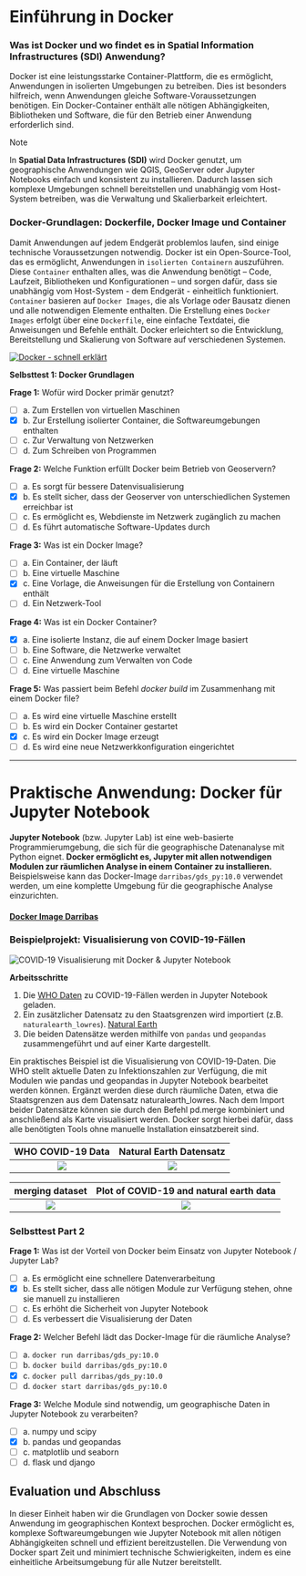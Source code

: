 # Einführung in Docker


### Was ist Docker und wo findet es in Spatial Information Infrastructures (SDI) Anwendung?

Docker ist eine leistungsstarke Container-Plattform, die es ermöglicht, Anwendungen in isolierten Umgebungen zu betreiben. Dies ist besonders hilfreich, wenn Anwendungen gleiche Software-Voraussetzungen benötigen. Ein Docker-Container enthält alle nötigen Abhängigkeiten, Bibliotheken und Software, die für den Betrieb einer Anwendung erforderlich sind.
> [!NOTE]
> In **Spatial Data Infrastructures (SDI)** wird Docker genutzt, um geographische Anwendungen wie QGIS, GeoServer oder Jupyter Notebooks einfach und konsistent zu installieren. 
Dadurch lassen sich komplexe Umgebungen schnell bereitstellen und unabhängig vom Host-System betreiben, was die Verwaltung und Skalierbarkeit erleichtert.

### Docker-Grundlagen: Dockerfile, Docker Image und Container


Damit Anwendungen auf jedem Endgerät problemlos laufen, sind einige technische Voraussetzungen notwendig. Docker ist ein Open-Source-Tool, das es ermöglicht, Anwendungen in `isolierten Containern` auszuführen. Diese `Container` enthalten alles, was die Anwendung benötigt – Code, Laufzeit, Bibliotheken und Konfigurationen – und sorgen dafür, dass sie unabhängig vom Host-System - dem Endgerät - einheitlich funktioniert.
` Container` basieren auf `Docker Images`, die als Vorlage oder Bausatz dienen und alle notwendigen Elemente enthalten. Die Erstellung eines `Docker Images` erfolgt über eine `Dockerfile`, eine einfache Textdatei, die Anweisungen und Befehle enthält. Docker erleichtert so die Entwicklung, Bereitstellung und Skalierung von Software auf verschiedenen Systemen.

[![Docker - schnell erklärt](https://raw.githubusercontent.com/username/repository/branch/path/to/thumbnail.jpg)](https://av.tib.eu/media/68592)

**Selbsttest 1: Docker Grundlagen**

**Frage 1:** Wofür wird Docker primär genutzt?

- [ ] a. Zum Erstellen von virtuellen Maschinen  
- [x] b. Zur Erstellung isolierter Container, die Softwareumgebungen enthalten  
- [ ] c. Zur Verwaltung von Netzwerken  
- [ ] d. Zum Schreiben von Programmen  

**Frage 2:** Welche Funktion erfüllt Docker beim Betrieb von Geoservern?

- [ ] a. Es sorgt für bessere Datenvisualisierung  
- [x] b. Es stellt sicher, dass der Geoserver von unterschiedlichen Systemen erreichbar ist  
- [ ] c. Es ermöglicht es, Webdienste im Netzwerk zugänglich zu machen  
- [ ] d. Es führt automatische Software-Updates durch  

**Frage 3:** Was ist ein Docker Image?

- [ ] a. Ein Container, der läuft  
- [ ] b. Eine virtuelle Maschine  
- [x] c. Eine Vorlage, die Anweisungen für die Erstellung von Containern enthält  
- [ ] d. Ein Netzwerk-Tool  

**Frage 4:** Was ist ein Docker Container?

- [x] a. Eine isolierte Instanz, die auf einem Docker Image basiert  
- [ ] b. Eine Software, die Netzwerke verwaltet  
- [ ] c. Eine Anwendung zum Verwalten von Code  
- [ ] d. Eine virtuelle Maschine  

**Frage 5:** Was passiert beim Befehl *docker build* im Zusammenhang mit einem Docker file?

- [ ] a. Es wird eine virtuelle Maschine erstellt  
- [ ] b. Es wird ein Docker Container gestartet  
- [x] c. Es wird ein Docker Image erzeugt  
- [ ] d. Es wird eine neue Netzwerkkonfiguration eingerichtet  
___
# Praktische Anwendung: Docker für Jupyter Notebook

**Jupyter Notebook** (bzw. Jupyter Lab) ist eine web-basierte Programmierumgebung, die sich für die geographische Datenanalyse mit Python eignet. **Docker ermöglicht es, Jupyter mit allen notwendigen Modulen zur räumlichen Analyse in einem Container zu installieren.** Beispielsweise kann das Docker-Image `darribas/gds_py:10.0` verwendet werden, um eine komplette Umgebung für die geographische Analyse einzurichten.
#### [Docker Image Darribas](https://hub.docker.com/r/darribas/gds_py)


### Beispielprojekt: Visualisierung von COVID-19-Fällen
![COVID-19 Visualisierung mit Docker & Jupyter Notebook](https://github.com/user-attachments/assets/aebc3447-a2df-43fc-9aa0-d0ca64cd0111)

**Arbeitsschritte**
1. Die [WHO Daten](https://data.who.int/dashboards/covid19/data?n=c) zu COVID-19-Fällen werden in Jupyter Notebook geladen.
2. Ein zusätzlicher Datensatz zu den Staatsgrenzen wird importiert (z.B. `naturalearth_lowres`). [Natural Earth](https://www.naturalearthdata.com/downloads/)
3. Die beiden Datensätze werden mithilfe von `pandas` und `geopandas` zusammengeführt und auf einer Karte dargestellt.

Ein praktisches Beispiel ist die Visualisierung von COVID-19-Daten. 
Die WHO stellt aktuelle Daten zu Infektionszahlen zur Verfügung, die mit Modulen wie pandas und geopandas in Jupyter Notebook bearbeitet werden können. 
Ergänzt werden diese durch räumliche Daten, etwa die Staatsgrenzen aus dem Datensatz naturalearth_lowres.
Nach dem Import beider Datensätze können sie durch den Befehl pd.merge kombiniert und anschließend als Karte visualisiert werden. 
Docker sorgt hierbei dafür, dass alle benötigten Tools ohne manuelle Installation einsatzbereit sind.

WHO COVID-19 Data          |  Natural Earth Datensatz
:-------------------------:|:-------------------------:
![](https://github.com/user-attachments/assets/29573a76-ed92-4def-97bd-68687b826a4c)  |  ![](https://github.com/user-attachments/assets/92919e07-8071-4c73-a77c-ab790b1d9368)

merging dataset          |  Plot of COVID-19 and natural earth data
:-------------------------:|:-------------------------:
![](https://github.com/user-attachments/assets/b837d404-314b-4f2a-8436-0bcee6fbb169)  |  ![](https://github.com/user-attachments/assets/5d8263a4-da28-4616-bc88-7255e3a886fe)



### Selbsttest Part 2


**Frage 1:** Was ist der Vorteil von Docker beim Einsatz von Jupyter Notebook / Jupyter Lab?

- [ ] a. Es ermöglicht eine schnellere Datenverarbeitung  
- [x] b. Es stellt sicher, dass alle nötigen Module zur Verfügung stehen, ohne sie manuell zu installieren  
- [ ] c. Es erhöht die Sicherheit von Jupyter Notebook  
- [ ] d. Es verbessert die Visualisierung der Daten  

**Frage 2:** Welcher Befehl lädt das Docker-Image für die räumliche Analyse?

- [ ] a. `docker run darribas/gds_py:10.0`  
- [ ] b. `docker build darribas/gds_py:10.0`  
- [x] c. `docker pull darribas/gds_py:10.0`  
- [ ] d. `docker start darribas/gds_py:10.0`  

**Frage 3:** Welche Module sind notwendig, um geographische Daten in Jupyter Notebook zu verarbeiten?

- [ ] a. numpy und scipy  
- [x] b. pandas und geopandas  
- [ ] c. matplotlib und seaborn  
- [ ] d. flask und django  

## Evaluation und Abschluss

In dieser Einheit haben wir die Grundlagen von Docker sowie dessen Anwendung im geographischen Kontext besprochen. Docker ermöglicht es, komplexe Softwareumgebungen wie Jupyter Notebook mit allen nötigen Abhängigkeiten schnell und effizient bereitzustellen. Die Verwendung von Docker spart Zeit und minimiert technische Schwierigkeiten, indem es eine einheitliche Arbeitsumgebung für alle Nutzer bereitstellt.

